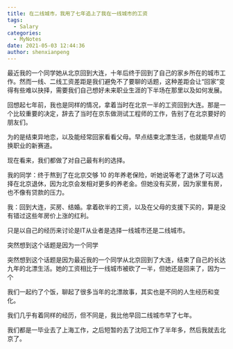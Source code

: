 ```yaml
---
title: 在二线城市，我用了七年追上了我在一线城市的工资
tags:
  - Salary
categories:
  - MyNotes
date: 2021-05-03 12:44:36
author: shenxianpeng
---
```


最近我的一个同学她从北京回到大连，十年后终于回到了自己的家乡所在的城市工作。然而一线、二线工资差距是我们避免不了要聊的话题，这种差距会让“回家”变得有些难以抉择，需要我们自己想好未来职业生涯的下半场在那里以及如何发展。

回想起七年前，我也是同样的情况，拿着当时在北京一半的工资回到大连。那是一个比较重要的决定，辞去了当时在京东做测试工程师的工作，告别了在北京要好的朋友们。

为的是结束异地恋，以及能经常回家看看父母。早点结束北漂生活，也就能早点切换职业的新赛道。

现在看来，我们都做了对自己最有利的选择。

我的同学：终于熬到了在北京交够 10 的年养老保险，听她说等老了退休了可以选择在北京退休，因为北京会发相对更多的养老金。但她没有买房，因为家里有房，也不像有贷款的压力。

我：回到大连，买房、结婚。拿着砍半的工资，以及在父母的支援下买的，算是没有错过这些年房价上涨的红利。






只是以自己的经历来讨论是IT从业者是选择一线城市还是二线城市。

突然想到这个话题是因为一个同学


突然想到这个话题是因为最近我的一个同学从北京回到了大连，结束了自己的长达九年的北漂生活。她的工资相比于一线城市被砍了一半，但她还是回来了，因为一个

我们一起约了个饭，聊起了很多当年的北漂故事，其实也是不同的人生经历和变化。

我们几乎有着同样的经历，但不同是，我比他早回二线城市早了七年。


我们都是一毕业去了上海工作，之后短暂的去了沈阳工作了半年多，然后我就去北京了。

